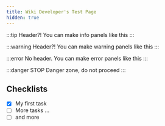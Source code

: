```yaml
---
title: Wiki Developer's Test Page
hidden: true
---
```


:::tip Header?!
You can make info panels like this
:::

:::warning Header?!
You can make warning panels like this
:::

:::error
No header.
You can make error panels like this
:::

:::danger STOP
Danger zone, do not proceed
:::

## Checklists

<Checklist>

-   [x] My first task
-   [ ] More tasks ...
-   [ ] and more

</Checklist>
